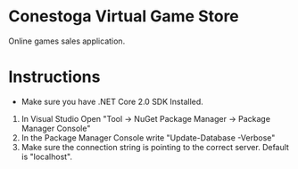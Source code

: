 # Conestoga Virtual Game Store
Online games sales application.

# Instructions

* Make sure you have .NET Core 2.0 SDK Installed.

1. In Visual Studio Open "Tool -> NuGet Package Manager -> Package Manager Console"
2. In the Package Manager Console write "Update-Database -Verbose"
3. Make sure the connection string is pointing to the correct server. Default is "localhost".